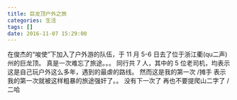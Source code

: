 ```yaml
---
title: 巨龙顶户外之旅
categories: 生活
tags: []
date: 2016-11-07 15:29:00
---
```


在俊杰的“唆使”下加入了户外游的队伍，于 11 月 5-6 日去了位于浙江衢(qu二声)州的巨龙顶。
真是一次难忘了旅途。。。
同行共 7 人，其中的 5 位老司机，均表示这是自己玩户外这么多年，遇到的最虐的路线。
然而这是我的第一次 /摊手
表示我的第一次就被这样粗暴的旅途强奸了。。
没有下一次了
再也不要提爬山二字了 /二哈

